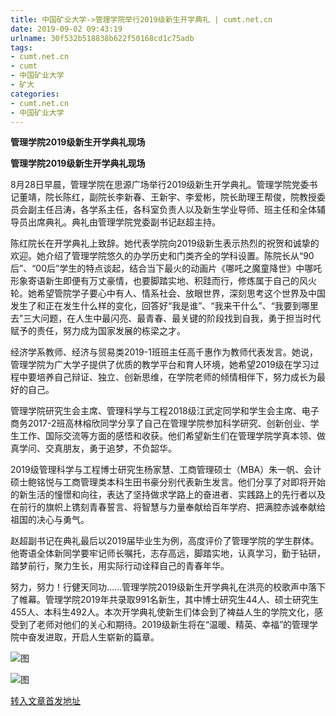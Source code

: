 ```yaml
---
title: 中国矿业大学->管理学院举行2019级新生开学典礼 | cumt.net.cn
date: 2019-09-02 09:43:19
urlname: 30f532b518838b622f50168cd1c75adb
tags: 
- cumt.net.cn
- cumt
- 中国矿业大学
- 矿大
categories:
- cumt.net.cn
- 中国矿业大学
---
```



**管理学院2019级新生开学典礼现场**

**管理学院2019级新生开学典礼现场**

8月28日早晨，管理学院在思源广场举行2019级新生开学典礼。管理学院党委书记董靖，院长陈红，副院长李新春、王新宇、李爱彬，院长助理王帮俊，院教授委员会副主任吕涛，各学系主任，各科室负责人以及新生学业导师、班主任和全体辅导员出席典礼。典礼由管理学院党委副书记赵超主持。

陈红院长在开学典礼上致辞。她代表学院向2019级新生表示热烈的祝贺和诚挚的欢迎。她介绍了管理学院悠久的办学历史和门类齐全的学科设置。陈院长从“90后”、“00后”学生的特点谈起，结合当下最火的动画片《哪吒之魔童降世》中哪吒形象寄语新生即便有万丈豪情，也要脚踏实地、积跬而行，修炼属于自己的风火轮。她希望管院学子要心中有人、情系社会、放眼世界，深刻思考这个世界及中国发生了和正在发生什么样的变化，回答好“我是谁”、“我来干什么”、“我要到哪里去”三大问题，在人生中最闪亮、最青春、最关键的阶段找到自我，勇于担当时代赋予的责任，努力成为国家发展的栋梁之才。

经济学系教师、经济与贸易类2019-1班班主任高千惠作为教师代表发言。她说，管理学院为广大学子提供了优质的教学平台和育人环境，她希望2019级在学习过程中要培养自己辩证、独立、创新思维，在学院老师的倾情相伴下，努力成长为最好的自己。

管理学院研究生会主席、管理科学与工程2018级江武定同学和学生会主席、电子商务2017-2班高林榕欣同学分享了自己在管理学院参加科学研究、创新创业、学生工作、国际交流等方面的感悟和收获。他们希望新生们在管理学院学真本领、做真学问、交真朋友，勇于追梦，不负韶华。

2019级管理科学与工程博士研究生杨家慧、工商管理硕士（MBA）朱一帆、会计硕士鲍铭悦与工商管理类本科生田书豪分别代表新生发言。他们分享了对即将开始的新生活的憧憬和向往，表达了坚持做求学路上的奋进者、实践路上的先行者以及在前行的旗帜上镌刻青春誓言、将智慧与力量奉献给百年学府、把满腔赤诚奉献给祖国的决心与勇气。

赵超副书记在典礼最后以2019届毕业生为例，高度评价了管理学院的学生群体。他寄语全体新同学要牢记师长嘱托，志存高远，脚踏实地，认真学习，勤于钻研，踏梦前行，聚力生长，用实际行动诠释自己的青春年华。

努力，努力！行健天同功……管理学院2019级新生开学典礼在洪亮的校歌声中落下了帷幕。管理学院2019年共录取991名新生，其中博士研究生44人、硕士研究生455人、本科生492人。本次开学典礼使新生们体会到了裨益人生的学院文化，感受到了老师对他们的关心和期待。2019级新生将在“温暖、精英、幸福”的管理学院中奋发进取，开启人生崭新的篇章。



![图](http://xwzx.cumt.edu.cn/_upload/article/images/54/60/77a7a23a4002bbe25aa51a20d43c/e53e1c63-048f-4c70-a784-38e19c039c05.jpg)

![图](http://xwzx.cumt.edu.cn/_upload/article/images/54/60/77a7a23a4002bbe25aa51a20d43c/1bbfa043-d77d-48de-bdf2-795eaec1dec9.jpg)

[转入文章首发地址](http://xwzx.cumt.edu.cn/34/a9/c523a537769/page.htm)